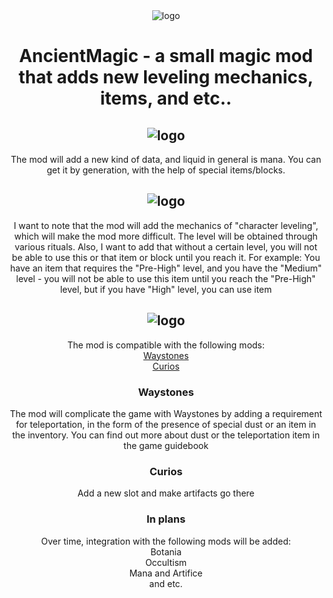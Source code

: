 
<div align="center"> <img src=https://github.com/0mods/AncientMagic/assets/46783751/4953a629-7976-40ff-a1f6-d7b14d01c6da alt="logo"> </div>

# <div align="center"> AncientMagic - a small magic mod that adds new leveling mechanics, items, and etc..</div>

## <div align="center"> <img src=https://i.imgur.com/rtdRDCS.png alt="logo"> </div>

<div align="center">The mod will add a new kind of data, and liquid in general is mana. You can get it by generation, with the help of special items/blocks.</div>

## <div align="center"> <img src=https://i.imgur.com/ADtC7O6.png alt="logo"> </div>

<div align="center">I want to note that the mod will add the mechanics of "character leveling", which will make the mod more difficult. The level will be obtained through various rituals. Also, I want to add that without a certain level, you will not be able to use this or that item or block until you reach it. For example: You have an item that requires the "Pre-High" level, and you have the "Medium" level - you will not be able to use this item until you reach the "Pre-High" level, but if you have "High" level, you can use item</div>

## <div align="center"> <img src=https://i.imgur.com/GGP7BvT.png alt="logo"> </div>
<div align="center">The mod is compatible with the following mods:</div>
<div align="center"><a href=https://github.com/ModdingForBlockheads/Waystones>Waystones</a></div>
<div align="center"><a href=https://github.com/TheIllusiveC4/Curios>Curios</a></div>

### <div align="center">Waystones</div>
<div align="center">The mod will complicate the game with Waystones by adding a requirement for teleportation, in the form of the presence of special dust or an item in the inventory. You can find out more about dust or the teleportation item in the game guidebook </div>

### <div align="center">Curios</div>
<div align="center">Add a new slot and make artifacts go there</div>

### <div align="center">In plans</div>
<div align="center">Over time, integration with the following mods will be added:</div>
<div align="center">Botania</div>
<div align="center">Occultism</div>
<div align="center">Mana and Artifice</div>
<div align="center">and etc.</div>
